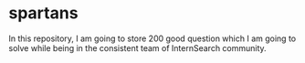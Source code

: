 # spartans

In this repository, I am going to store 200 good question which I am going to solve while being in the consistent team of InternSearch community.


